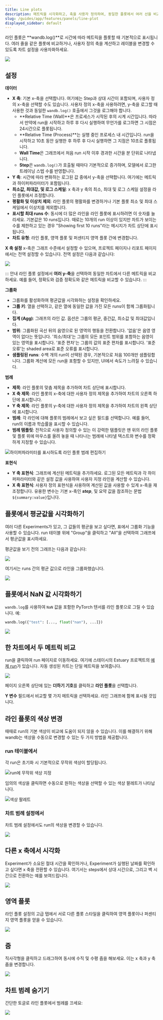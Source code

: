 ```yaml
---
title: Line plots
description: 메트릭을 시각화하고, 축을 사용자 정의하여, 동일한 플롯에서 여러 선을 비교합니다.
slug: /guides/app/features/panels/line-plot
displayed_sidebar: default
---
```


라인 플롯은 **wandb.log()**로 시간에 따라 메트릭을 플롯할 때 기본적으로 표시됩니다. 여러 줄을 같은 플롯에 비교하거나, 사용자 정의 축을 계산하고 레이블을 변경할 수 있도록 차트 설정을 사용자화하세요.

![](/images/app_ui/line_plot_example.png)

## 설정

**데이터**

* **X 축**: 기본 x-축을 선택합니다. 여기에는 Step과 상대 시간이 포함되며, 사용자 정의 x-축을 선택할 수도 있습니다. 사용자 정의 x-축을 사용하려면, y-축을 로그할 때 사용한 것과 동일한 `wandb.log()` 호출에서 그것을 로그해야 합니다.
  * **Relative Time (Wall)**은 프로세스가 시작된 후의 시계 시간입니다. 따라서 만약에 run을 시작하고 하루 후 다시 실행하여 무언가를 로그하면 그 시점은 24시간으로 플롯됩니다.
  * **Relative Time (Process)**는 실행 중인 프로세스 내 시간입니다. run을 시작하고 10초 동안 실행한 후 하루 후 다시 실행하면 그 지점은 10초로 플롯됩니다.
  * **Wall Time**은 그래프에서 처음 run 시작 이후 경과한 시간을 분 단위로 나타냅니다.
  * **Step**은 `wandb.log()`가 호출될 때마다 기본적으로 증가하며, 모델에서 로그한 트레이닝 스텝 수를 반영합니다.
* **Y 축**: 시간에 따라 변화하는 로그된 값 중에서 y-축을 선택합니다. 여기에는 메트릭과 하이퍼파라미터가 포함됩니다.
* **최소값, 최대값, 및 로그 스케일**: x 축과 y 축의 최소, 최대 및 로그 스케일 설정을 라인 플롯에서 조정합니다.
* **평활화 및 이상치 제외**: 라인 플롯의 평활화를 변경하거나 기본 플롯 최소 및 최대 스케일에서 이상치를 제외합니다.
* **표시할 최대 runs 수**: 동시에 더 많은 라인을 라인 플롯에 표시하려면 이 숫자를 늘리세요. 기본값은 10 runs입니다. 때로는 10개의 run 이상이 있지만 차트가 보이는 수를 제한하고 있는 경우 "Showing first 10 runs"라는 메시지가 차트 상단에 표시됩니다.
* **차트 유형**: 라인 플롯, 영역 플롯 및 퍼센티지 영역 플롯 간에 변경합니다.

**X 축 설정**
x-축은 그래프 수준에서 설정할 수 있으며, 프로젝트 페이지나 리포트 페이지에서는 전역 설정할 수 있습니다. 전역 설정은 다음과 같습니다:

![](/images/app_ui/x_axis_global_settings.png)

::: 안내
라인 플롯 설정에서 **여러 y-축**을 선택하여 동일한 차트에서 다른 메트릭을 비교하세요. 예를 들어, 정확도와 검증 정확도와 같은 메트릭을 비교할 수 있습니다.
:::

**그룹화**

* 그룹화를 활성화하여 평균값을 시각화하는 설정을 확인하세요.
* **그룹 키**: 열을 선택하고, 같은 열에 동일한 값을 가진 모든 runs이 함께 그룹화됩니다.
* **집계 (Agg)**: 그래프의 라인 값. 옵션은 그룹의 평균, 중간값, 최소값 및 최대값입니다.
* **범위**: 그룹화된 곡선 뒤의 음영으로 된 영역의 행동을 전환합니다. '없음'은 음영 영역이 없다는 뜻입니다. '최소/최대'는 그룹의 모든 포인트 범위를 포함하는 음영이 있는 영역을 표시합니다. '표준 편차'는 그룹의 값의 표준 편차를 표시합니다. '표준 오류'는 shaded area로 표준 오류를 표시합니다.
* **샘플링된 runs**: 수백 개의 run이 선택된 경우, 기본적으로 처음 100개만 샘플링합니다. 그룹화 계산에 모든 run을 포함할 수 있지만, UI에서 속도가 느려질 수 있습니다.

**범례**

* **제목**: 라인 플롯의 맞춤 제목을 추가하여 차트 상단에 표시합니다.
* **X 축 제목**: 라인 플롯의 x-축에 대한 사용자 정의 제목을 추가하여 차트의 오른쪽 하단에 표시합니다.
* **Y 축 제목**: 라인 플롯의 y-축에 대한 사용자 정의 제목을 추가하여 차트의 왼쪽 상단에 표시합니다.
* **범례**: 각 라인에 대해 플롯의 범례에서 보고 싶은 필드를 선택합니다. 예를 들어, run의 이름과 학습률을 표시할 수 있습니다.
* **범례 템플릿**: 전적으로 사용자 정의할 수 있는 이 강력한 템플릿은 맨 위의 라인 플롯 및 플롯 위에 마우스를 올려 놓을 때 나타나는 범례에 나타낼 텍스트와 변수를 정확하게 지정할 수 있습니다.

![하이퍼파라미터를 표시하도록 라인 플롯 범례 편집하기](/images/app_ui/legend.png)

**표현식**

* **Y 축 표현식**: 그래프에 계산된 메트릭을 추가하세요. 로그된 모든 메트릭과 각 하이퍼파라미터와 같은 설정 값을 사용하여 사용자 지정 라인을 계산할 수 있습니다.
* **X 축 표현식**: 사용자 정의 표현식을 사용하여 계산된 값을 사용할 수 있게 x-축을 재조정합니다. 유용한 변수는 기본 x-축인 **_step_**, 및 요약 값을 참조하는 문법 `${summary:value}`입니다.

## 플롯에서 평균값을 시각화하기

여러 다른 Experiments가 있고, 그 값들의 평균을 보고 싶다면, 표에서 그룹화 기능을 사용할 수 있습니다. run 테이블 위에 "Group"을 클릭하고 "All"을 선택하여 그래프에서 평균값을 표시하세요.

평균값을 보기 전의 그래프는 다음과 같습니다:

![](/images/app_ui/demo_precision_lines.png)

여기서는 runs 간의 평균 값으로 라인을 그룹화했습니다.

![](/images/app_ui/demo_average_precision_lines.png)

## 플롯에서 NaN 값 시각화하기

`wandb.log`를 사용하여 `NaN` 값을 포함한 PyTorch 텐서를 라인 플롯으로 그릴 수 있습니다. 예:

```python
wandb.log({"test": [..., float("nan"), ...]})
```

![](/images/app_ui/visualize_nan.png)

## 한 차트에서 두 메트릭 비교

run을 클릭하여 run 페이지로 이동하세요. 여기에 스테이시의 Estuary 프로젝트의 [예제 run](https://app.wandb.ai/stacey/estuary/runs/9qha4fuu?workspace=user-carey)가 있습니다. 자동 생성된 차트는 단일 메트릭을 보여줍니다.

![](/images/app_ui/visualization_add.png)

페이지 오른쪽 상단에 있는 **더하기 기호**를 클릭하고 **라인 플롯**을 선택합니다.

**Y 변수** 필드에서 비교할 몇 가지 메트릭을 선택하세요. 라인 그래프에 함께 표시될 것입니다.

## 라인 플롯의 색상 변경

때때로 run의 기본 색상이 비교에 도움이 되지 않을 수 있습니다. 이를 해결하기 위해 wandb는 색상을 수동으로 변경할 수 있는 두 가지 방법을 제공합니다.

### run 테이블에서

각 run은 초기화 시 기본적으로 무작위 색상이 할당됩니다.

![run에 무작위 색상 지정](/images/app_ui/line_plots_run_table_random_colors.png)

임의의 색상을 클릭하면 수동으로 원하는 색상을 선택할 수 있는 색상 팔레트가 나타납니다.

![색상 팔레트](/images/app_ui/line_plots_run_table_color_palette.png)

### 차트 범례 설정에서

차트 범례 설정에서도 run의 색상을 변경할 수 있습니다.

![](/images/app_ui/plot_style_line_plot_legend.png)

## 다른 x 축에서 시각화

Experiment가 소요된 절대 시간을 확인하거나, Experiment가 실행된 날짜를 확인하고 싶다면 x 축을 전환할 수 있습니다. 여기서는 steps에서 상대 시간으로, 그리고 벽 시간으로 전환하는 예를 보여드립니다.

![](/images/app_ui/howto_use_relative_time_or_wall_time.gif)

## 영역 플롯

라인 플롯 설정의 고급 탭에서 서로 다른 플롯 스타일을 클릭하여 영역 플롯이나 퍼센티지 영역 플롯을 얻을 수 있습니다.

![](/images/app_ui/line_plots_area_plots.gif)

## 줌

직사각형을 클릭하고 드래그하여 동시에 수직 및 수평 줌을 해보세요. 이는 x 축과 y 축 줌을 변경합니다.

![](/images/app_ui/line_plots_zoom.gif)

## 차트 범례 숨기기

간단한 토글로 라인 플롯에서 범례를 끄세요:

![](/images/app_ui/demo_hide_legend.gif)